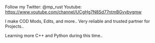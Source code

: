 Follow my Twitter: @mp_rust
Youtube: https://www.youtube.com/channel/UCgHg7N8Sd77ntmBGvvbvgmw


I make COD Mods, Edits, and more.. Very reliable and trusted partner for Projects..

Learning more C++ and Python during this time..
